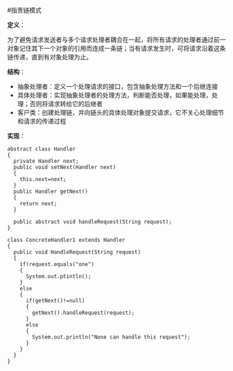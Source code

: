 #指责链模式

**定义**：

为了避免请求发送者与多个请求处理者耦合在一起，将所有请求的处理者通过前一对象记住其下一个对象的引用而连成一条链；当有请求发生时，可将请求沿着这条链传递，直到有对象处理为止。

**结构**：

* 抽象处理者：定义一个处理请求的接口，包含抽象处理方法和一个后继连接
* 具体处理者：实现抽象处理者的处理方法，判断能否处理，如果能处理，处理；否则将请求转给它的后继者
* 客户类：创建处理链，并向链头的具体处理对象提交请求，它不关心处理细节和请求的传递过程

**实现**：

```
abstract class Handler
{
  private Handler next;
  public void setNext(Handler next)
  {
    this.next=next;
  }
  public Handler getNext()
  {
    return next;
  }
  
  public abstract void handleRequest(String request);
}

class ConcreteHandler1 extends Handler
{
  public void HandleRequest(String request)
  {
    if(request.equals("one")
    {
      System.out.ptintln();
    }
    else
    {
      if(getNext()!=null)
      {
        getNext().handleRequest(request);
      }
      else
      {
        System.out.println("None can handle this request");
      }
    }
  }
}

```
